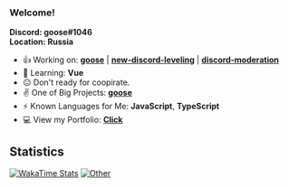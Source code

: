 ### Welcome!
**Discord: goose#1046**<br>
**Location: Russia**<br>

- 👍 Working on: **[goose](https://top.gg/bot/819564452722376745)** | **[new-discord-leveling](https://npmjs.com/package/new-discord-leveling)** | **[discord-moderation](https://npmjs.com/package/discord-moderation)**
- 📕 Learning: **Vue**
- 😐 Don't ready for coopirate.
- ✌ One of Big Projects: **[goose](https://top.gg/bot/819564452722376745)**
- ⚡ Known Languages for Me: **JavaScript**, **TypeScript**
- 💻 View my Portfolio: **[Click](https://badboydiscord.tk/)**

## Statistics
[![WakaTime Stats](https://github-readme-stats.vercel.app/api/wakatime?username=badboydiscord&theme=dark)](https://github.com/bad-boy-discord)
[![Other](https://github-readme-stats.vercel.app/api?username=bad-boy-discord&show_icons=true&theme=dark&count_private=true)](https://github.com/bad-boy-discord)
